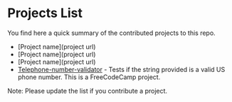 # Projects List

You find here a quick summary of the contributed projects to this repo.

- [Project name](project url)
- [Project name](project url)
- [Project name](project url)
- [Telephone-number-validator](https://codepen.io/adam_weiler/pen/rZJpvz?editors=1111) - Tests if the string provided is a valid US phone number. This is a FreeCodeCamp project.

Note:
Please update the list if you contribute a project.